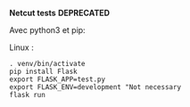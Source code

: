 **Netcut tests**
**DEPRECATED**

Avec python3 et pip:


Linux :
```shell
. venv/bin/activate
pip install Flask
export FLASK_APP=test.py
export FLASK_ENV=development "Not necessary
flask run
```


